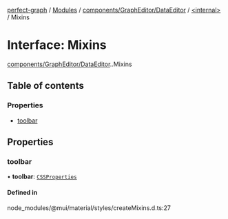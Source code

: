 [perfect-graph](../README.md) / [Modules](../modules.md) / [components/GraphEditor/DataEditor](../modules/components_GraphEditor_DataEditor.md) / [<internal\>](../modules/components_GraphEditor_DataEditor._internal_.md) / Mixins

# Interface: Mixins

[components/GraphEditor/DataEditor](../modules/components_GraphEditor_DataEditor.md).[<internal>](../modules/components_GraphEditor_DataEditor._internal_.md).Mixins

## Table of contents

### Properties

- [toolbar](components_GraphEditor_DataEditor._internal_.Mixins.md#toolbar)

## Properties

### toolbar

• **toolbar**: [`CSSProperties`](components_GraphEditor_DataEditor._internal_.CSSProperties.md)

#### Defined in

node_modules/@mui/material/styles/createMixins.d.ts:27
